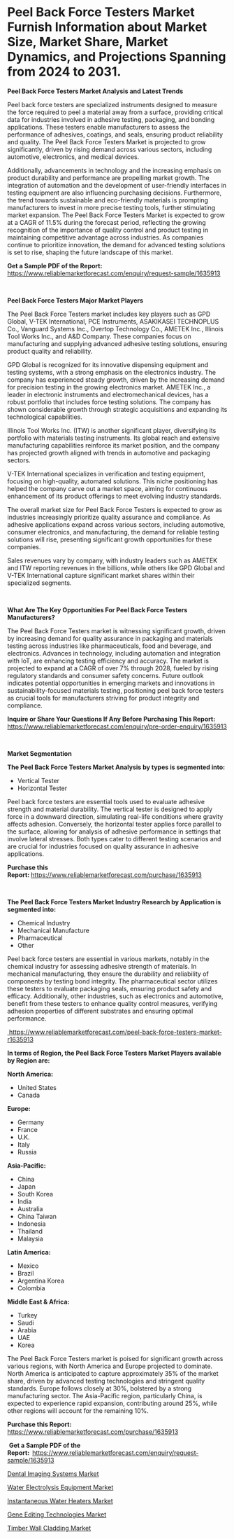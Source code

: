 <p><h1>Peel Back Force Testers Market Furnish Information about Market Size, Market Share, Market Dynamics, and Projections Spanning from 2024 to 2031.</h1></p><p><strong>Peel Back Force Testers Market Analysis and Latest Trends</strong></p>
<p><p>Peel back force testers are specialized instruments designed to measure the force required to peel a material away from a surface, providing critical data for industries involved in adhesive testing, packaging, and bonding applications. These testers enable manufacturers to assess the performance of adhesives, coatings, and seals, ensuring product reliability and quality. The Peel Back Force Testers Market is projected to grow significantly, driven by rising demand across various sectors, including automotive, electronics, and medical devices.</p><p>Additionally, advancements in technology and the increasing emphasis on product durability and performance are propelling market growth. The integration of automation and the development of user-friendly interfaces in testing equipment are also influencing purchasing decisions. Furthermore, the trend towards sustainable and eco-friendly materials is prompting manufacturers to invest in more precise testing tools, further stimulating market expansion. The Peel Back Force Testers Market is expected to grow at a CAGR of 11.5% during the forecast period, reflecting the growing recognition of the importance of quality control and product testing in maintaining competitive advantage across industries. As companies continue to prioritize innovation, the demand for advanced testing solutions is set to rise, shaping the future landscape of this market.</p></p>
<p><strong>Get a Sample PDF of the Report:&nbsp;</strong> <a href="https://www.reliablemarketforecast.com/enquiry/request-sample/1635913?utm_campaign=1159&utm_medium=2&utm_source=Github&utm_content=ia&utm_term=11102024&utm_id=peel-back-force-testers">https://www.reliablemarketforecast.com/enquiry/request-sample/1635913</a></p>
<p>&nbsp;</p>
<p><strong>Peel Back Force Testers Major Market Players</strong></p>
<p><p>The Peel Back Force Testers market includes key players such as GPD Global, V-TEK International, PCE Instruments, ASAKIKASEI TECHNOPLUS Co., Vanguard Systems Inc., Overtop Technology Co., AMETEK Inc., Illinois Tool Works Inc., and A&D Company. These companies focus on manufacturing and supplying advanced adhesive testing solutions, ensuring product quality and reliability.</p><p>GPD Global is recognized for its innovative dispensing equipment and testing systems, with a strong emphasis on the electronics industry. The company has experienced steady growth, driven by the increasing demand for precision testing in the growing electronics market. AMETEK Inc., a leader in electronic instruments and electromechanical devices, has a robust portfolio that includes force testing solutions. The company has shown considerable growth through strategic acquisitions and expanding its technological capabilities.</p><p>Illinois Tool Works Inc. (ITW) is another significant player, diversifying its portfolio with materials testing instruments. Its global reach and extensive manufacturing capabilities reinforce its market position, and the company has projected growth aligned with trends in automotive and packaging sectors.</p><p>V-TEK International specializes in verification and testing equipment, focusing on high-quality, automated solutions. This niche positioning has helped the company carve out a market space, aiming for continuous enhancement of its product offerings to meet evolving industry standards.</p><p>The overall market size for Peel Back Force Testers is expected to grow as industries increasingly prioritize quality assurance and compliance. As adhesive applications expand across various sectors, including automotive, consumer electronics, and manufacturing, the demand for reliable testing solutions will rise, presenting significant growth opportunities for these companies. </p><p>Sales revenues vary by company, with industry leaders such as AMETEK and ITW reporting revenues in the billions, while others like GPD Global and V-TEK International capture significant market shares within their specialized segments.</p></p>
<p>&nbsp;</p>
<p><strong>What Are The Key Opportunities For Peel Back Force Testers Manufacturers?</strong></p>
<p><p>The Peel Back Force Testers market is witnessing significant growth, driven by increasing demand for quality assurance in packaging and materials testing across industries like pharmaceuticals, food and beverage, and electronics. Advances in technology, including automation and integration with IoT, are enhancing testing efficiency and accuracy. The market is projected to expand at a CAGR of over 7% through 2028, fueled by rising regulatory standards and consumer safety concerns. Future outlook indicates potential opportunities in emerging markets and innovations in sustainability-focused materials testing, positioning peel back force testers as crucial tools for manufacturers striving for product integrity and compliance.</p></p>
<p><strong>Inquire or Share Your Questions If Any Before Purchasing This Report:</strong> <a href="https://www.reliablemarketforecast.com/enquiry/pre-order-enquiry/1635913?utm_campaign=1159&utm_medium=2&utm_source=Github&utm_content=ia&utm_term=11102024&utm_id=peel-back-force-testers">https://www.reliablemarketforecast.com/enquiry/pre-order-enquiry/1635913</a></p>
<p>&nbsp;</p>
<p><strong>Market Segmentation</strong></p>
<p><strong>The Peel Back Force Testers Market Analysis by types is segmented into:</strong></p>
<p><ul><li>Vertical Tester</li><li>Horizontal Tester</li></ul></p>
<p><p>Peel back force testers are essential tools used to evaluate adhesive strength and material durability. The vertical tester is designed to apply force in a downward direction, simulating real-life conditions where gravity affects adhesion. Conversely, the horizontal tester applies force parallel to the surface, allowing for analysis of adhesive performance in settings that involve lateral stresses. Both types cater to different testing scenarios and are crucial for industries focused on quality assurance in adhesive applications.</p></p>
<p><strong>Purchase this Report:&nbsp;</strong><a href="https://www.reliablemarketforecast.com/purchase/1635913?utm_campaign=1159&utm_medium=2&utm_source=Github&utm_content=ia&utm_term=11102024&utm_id=peel-back-force-testers">https://www.reliablemarketforecast.com/purchase/1635913</a></p>
<p>&nbsp;</p>
<p><strong>The Peel Back Force Testers Market Industry Research by Application is segmented into:</strong></p>
<p><ul><li>Chemical Industry</li><li>Mechanical Manufacture</li><li>Pharmaceutical</li><li>Other</li></ul></p>
<p><p>Peel back force testers are essential in various markets, notably in the chemical industry for assessing adhesive strength of materials. In mechanical manufacturing, they ensure the durability and reliability of components by testing bond integrity. The pharmaceutical sector utilizes these testers to evaluate packaging seals, ensuring product safety and efficacy. Additionally, other industries, such as electronics and automotive, benefit from these testers to enhance quality control measures, verifying adhesion properties of different substrates and ensuring optimal performance.</p></p>
<p><a href="https://www.reliablemarketforecast.com/peel-back-force-testers-market-r1635913?utm_campaign=1159&utm_medium=2&utm_source=Github&utm_content=ia&utm_term=11102024&utm_id=peel-back-force-testers">&nbsp;https://www.reliablemarketforecast.com/peel-back-force-testers-market-r1635913</a></p>
<p><strong>In terms of Region, the Peel Back Force Testers Market Players available by Region are:</strong></p>
<p>
    <p> <strong> North America: </strong>
        <ul>
            <li>United States</li>
            <li>Canada</li>
        </ul>
        </p> 
    <p> <strong> Europe: </strong>
        <ul>
            <li>Germany</li>
            <li>France</li>
            <li>U.K.</li>
            <li>Italy</li>
            <li>Russia</li>
        </ul>
        </p> 
    <p> <strong> Asia-Pacific: </strong>
        <ul>
            <li>China</li>
            <li>Japan</li>
            <li>South Korea</li>
            <li>India</li>
            <li>Australia</li>
            <li>China Taiwan</li>
            <li>Indonesia</li>
            <li>Thailand</li>
            <li>Malaysia</li>
        </ul>
        </p> 
    <p> <strong> Latin America: </strong>
        <ul>
            <li>Mexico</li>
            <li>Brazil</li>
            <li>Argentina Korea</li>
            <li>Colombia</li>
        </ul>
        </p> 
    <p> <strong> Middle East & Africa: </strong>
        <ul>
            <li>Turkey</li>
            <li>Saudi</li>
            <li>Arabia</li>
            <li>UAE</li>
            <li>Korea</li>
        </ul>
    </p>
    </p>
<p><p>The Peel Back Force Testers market is poised for significant growth across various regions, with North America and Europe projected to dominate. North America is anticipated to capture approximately 35% of the market share, driven by advanced testing technologies and stringent quality standards. Europe follows closely at 30%, bolstered by a strong manufacturing sector. The Asia-Pacific region, particularly China, is expected to experience rapid expansion, contributing around 25%, while other regions will account for the remaining 10%.</p></p>
<p><strong>Purchase this Report: </strong><a href="https://www.reliablemarketforecast.com/purchase/1635913?utm_campaign=1159&utm_medium=2&utm_source=Github&utm_content=ia&utm_term=11102024&utm_id=peel-back-force-testers">https://www.reliablemarketforecast.com/purchase/1635913</a></p>
<p>&nbsp;<strong>Get a Sample PDF of the Report:&nbsp;&nbsp;</strong><a href="https://www.reliablemarketforecast.com/enquiry/request-sample/1635913?utm_campaign=1159&utm_medium=2&utm_source=Github&utm_content=ia&utm_term=11102024&utm_id=peel-back-force-testers">https://www.reliablemarketforecast.com/enquiry/request-sample/1635913</a></p>
<p><strong></strong></p>
<p><p><a href="https://github.com/jennyt6m/Market-Research-Report-List-1/blob/main/dental-imaging-systems-market.md?utm_campaign=1159&utm_medium=2&utm_source=Github&utm_content=ia&utm_term=11102024&utm_id=peel-back-force-testers">Dental Imaging Systems Market</a></p><p><a href="https://www.linkedin.com/pulse/water-electrolysis-equipment-market-overview-regional-outlook-r38se?utm_campaign=1159&utm_medium=2&utm_source=Github&utm_content=ia&utm_term=11102024&utm_id=peel-back-force-testers">Water Electrolysis Equipment Market</a></p><p><a href="https://issuu.com/reportprime-2/docs/instantaneous-water-heaters-market-_d7b9d2ec370c98?utm_campaign=1159&utm_medium=2&utm_source=Github&utm_content=ia&utm_term=11102024&utm_id=peel-back-force-testers">Instantaneous Water Heaters Market</a></p><p><a href="https://github.com/ChristianClark406/Market-Research-Report-List-1/blob/main/gene-editing-technologies-market.md?utm_campaign=1159&utm_medium=2&utm_source=Github&utm_content=ia&utm_term=11102024&utm_id=peel-back-force-testers">Gene Editing Technologies Market</a></p><p><a href="https://www.linkedin.com/pulse/surfing-timber-wall-cladding-wave-riding-market-currents-7evqe?utm_campaign=1159&utm_medium=2&utm_source=Github&utm_content=ia&utm_term=11102024&utm_id=peel-back-force-testers">Timber Wall Cladding Market</a></p></p>